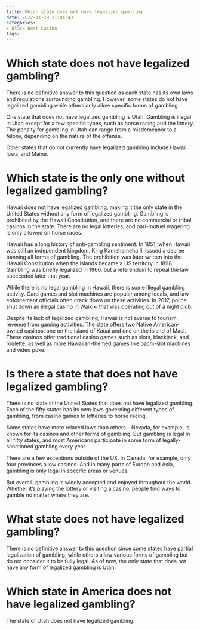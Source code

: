 ```yaml
---
title: Which state does not have legalized gambling
date: 2022-11-29 21:04:43
categories:
- Black Bear Casino
tags:
---
```



#  Which state does not have legalized gambling?

There is no definitive answer to this question as each state has its own laws and regulations surrounding gambling. However, some states do not have legalized gambling while others only allow specific forms of gambling.

One state that does not have legalized gambling is Utah. Gambling is illegal in Utah except for a few specific types, such as horse racing and the lottery. The penalty for gambling in Utah can range from a misdemeanor to a felony, depending on the nature of the offense.

Other states that do not currently have legalized gambling include Hawaii, Iowa, and Maine.

#  Which state is the only one without legalized gambling?

Hawaii does not have legalized gambling, making it the only state in the United States without any form of legalized gambling. Gambling is prohibited by the Hawaii Constitution, and there are no commercial or tribal casinos in the state. There are no legal lotteries, and pari-mutuel wagering is only allowed on horse races.

Hawaii has a long history of anti-gambling sentiment. In 1851, when Hawaii was still an independent kingdom, King Kamehameha III issued a decree banning all forms of gambling. The prohibition was later written into the Hawaii Constitution when the islands became a US territory in 1898. Gambling was briefly legalized in 1966, but a referendum to repeal the law succeeded later that year.

While there is no legal gambling in Hawaii, there is some illegal gambling activity. Card games and slot machines are popular among locals, and law enforcement officials often crack down on these activities. In 2017, police shut down an illegal casino in Waikiki that was operating out of a night club.

Despite its lack of legalized gambling, Hawaii is not averse to tourism revenue from gaming activities. The state offers two Native American-owned casinos: one on the island of Kauai and one on the island of Maui. These casinos offer traditional casino games such as slots, blackjack, and roulette, as well as more Hawaiian-themed games like pachi-slot machines and video poke.

#  Is there a state that does not have legalized gambling?

There is no state in the United States that does not have legalized gambling. Each of the fifty states has its own laws governing different types of gambling, from casino games to lotteries to horse racing.

Some states have more relaxed laws than others – Nevada, for example, is known for its casinos and other forms of gambling. But gambling is legal in all fifty states, and most Americans participate in some form of legally-sanctioned gambling every year.

There are a few exceptions outside of the US. In Canada, for example, only four provinces allow casinos. And in many parts of Europe and Asia, gambling is only legal in specific areas or venues.

But overall, gambling is widely accepted and enjoyed throughout the world. Whether it’s playing the lottery or visiting a casino, people find ways to gamble no matter where they are.

#  What state does not have legalized gambling?

There is no definitive answer to this question since some states have partial legalization of gambling, while others allow various forms of gambling but do not consider it to be fully legal. As of now, the only state that does not have any form of legalized gambling is Utah.

#  Which state in America does not have legalized gambling?

The state of Utah does not have legalized gambling.